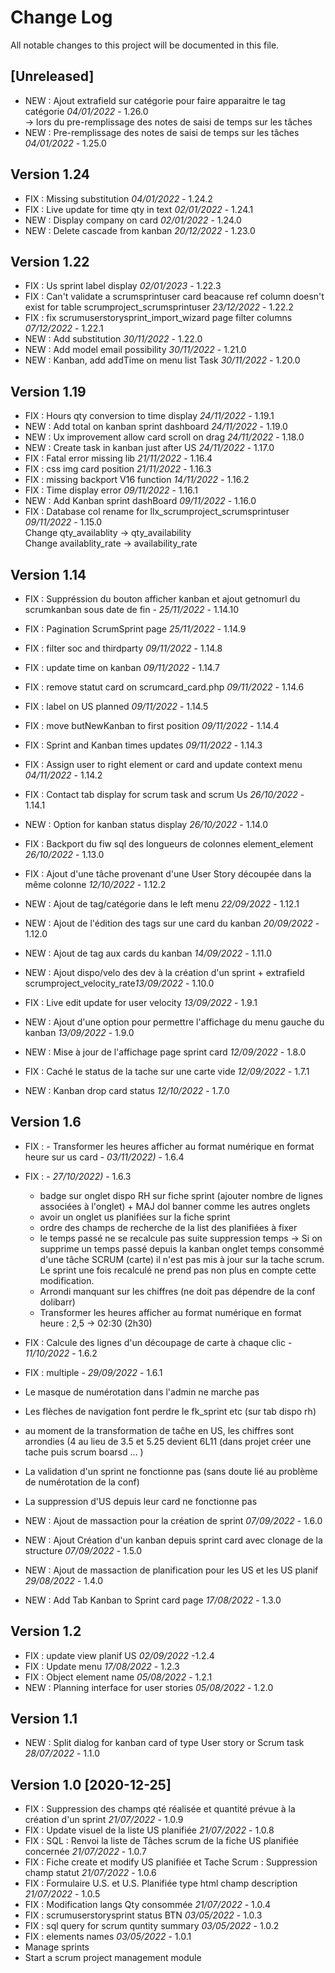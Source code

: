 # Change Log
All notable changes to this project will be documented in this file.

## [Unreleased]

- NEW : Ajout extrafield sur catégorie pour faire apparaitre le tag catégorie *04/01/2022* - 1.26.0  
  -> lors du pre-remplissage des notes de saisi de temps sur les tâches   
- NEW : Pre-remplissage des notes de saisi de temps sur les tâches *04/01/2022* - 1.25.0

## Version 1.24

- FIX : Missing substitution *04/01/2022* - 1.24.2
- FIX : Live update for time qty in text *02/01/2022* - 1.24.1
- NEW : Display company on card *02/01/2022* - 1.24.0
- NEW : Delete cascade from kanban *20/12/2022* - 1.23.0

## Version 1.22

- FIX : Us sprint label display *02/01/2023* - 1.22.3
- FIX : Can't validate a scrumsprintuser card beacause ref column doesn't exist for table scrumproject_scrumsprintuser *23/12/2022* - 1.22.2
- FIX : fix scrumuserstorysprint_import_wizard page filter columns *07/12/2022* - 1.22.1
- NEW : Add substitution *30/11/2022* - 1.22.0
- NEW : Add model email possibility *30/11/2022* - 1.21.0
- NEW : Kanban, add addTime on menu list Task *30/11/2022* - 1.20.0

## Version 1.19

- FIX : Hours qty conversion to time display  *24/11/2022* - 1.19.1
- NEW : Add total on kanban sprint dashboard  *24/11/2022* - 1.19.0
- NEW : Ux improvement allow card scroll on drag  *24/11/2022* - 1.18.0
- NEW : Create task in kanban just after US *24/11/2022* - 1.17.0
- FIX : Fatal error missing lib *21/11/2022* - 1.16.4
- FIX : css img card position *21/11/2022* - 1.16.3
- FIX : missing backport V16 function  *14/11/2022* - 1.16.2
- FIX : Time display error  *09/11/2022* - 1.16.1
- NEW : Add Kanban sprint dashBoard *09/11/2022* - 1.16.0
- FIX : Database col rename for llx_scrumproject_scrumsprintuser *09/11/2022* - 1.15.0  
  Change qty_availablity -> qty_availability  
  Change availablity_rate -> availability_rate 

## Version 1.14

- FIX : Suppréssion du bouton afficher kanban et ajout getnomurl du scrumkanban sous date de fin - *25/11/2022* - 1.14.10
- FIX : Pagination ScrumSprint page *25/11/2022* - 1.14.9
- FIX : filter soc and thirdparty *09/11/2022* - 1.14.8
- FIX : update time on kanban  *09/11/2022* - 1.14.7
- FIX : remove statut card on scrumcard_card.php *09/11/2022* - 1.14.6
- FIX : label on US planned *09/11/2022* - 1.14.5
- FIX : move butNewKanban to first position *09/11/2022* - 1.14.4
- FIX : Sprint and Kanban times updates *09/11/2022* - 1.14.3
- FIX : Assign user to right element or card and update context menu *04/11/2022* - 1.14.2

- FIX : Contact tab display for scrum task and scrum Us *26/10/2022* - 1.14.1
- NEW : Option for kanban status display *26/10/2022* - 1.14.0
- FIX : Backport du fiw sql des longueurs de colonnes element_element *26/10/2022* - 1.13.0
- FIX : Ajout d'une tâche provenant d'une User Story découpée dans la même colonne *12/10/2022* - 1.12.2
- NEW : Ajout de tag/catégorie dans le left menu *22/09/2022* - 1.12.1
- NEW : Ajout de l'édition des tags sur une card du kanban *20/09/2022* - 1.12.0
- NEW : Ajout de tag aux cards du kanban *14/09/2022* - 1.11.0
- NEW : Ajout dispo/velo des dev à la création d'un sprint + extrafield scrumproject_velocity_rate*13/09/2022* - 1.10.0 
- FIX : Live edit update for user velocity *13/09/2022* - 1.9.1
- NEW : Ajout d'une option pour permettre l'affichage du menu gauche du kanban *13/09/2022* - 1.9.0
- NEW : Mise à jour de l'affichage page sprint card *12/09/2022* - 1.8.0
- FIX : Caché le status de la tache sur une carte vide *12/09/2022* - 1.7.1
- NEW : Kanban drop card status *12/10/2022* - 1.7.0

## Version 1.6

 - FIX : - Transformer les heures afficher au format numérique en format heure sur us card - *03/11/2022)* - 1.6.4  
 - FIX :  - *27/10/2022)* - 1.6.3 
     - badge sur onglet dispo RH sur fiche sprint (ajouter nombre de lignes associées à l'onglet) + MAJ dol banner comme les autres onglets
     - avoir un onglet us planifiées sur la fiche sprint
     - ordre des champs de recherche de la list des planifiées à fixer
     - le temps passé ne se recalcule pas suite suppression temps  -> Si on supprime un temps passé depuis la kanban onglet temps consommé d'une tâche SCRUM (carte) il n'est pas mis à jour sur la tache scrum. Le sprint une fois recalculé ne prend pas non plus en compte cette modification.
     - Arrondi manquant sur les chiffres (ne doit pas dépendre de la conf dolibarr)
     - Transformer les heures afficher au format numérique en format heure : 2,5 -> 02:30 (2h30)
   
 - FIX : Calcule des lignes d'un découpage de carte à chaque clic - *11/10/2022* - 1.6.2
 - FIX : multiple - *29/09/2022* - 1.6.1
 - Le masque de numérotation dans l'admin ne marche pas
 - Les flèches de navigation font perdre le fk_sprint etc                                     (sur tab dispo rh)
 - au moment de la transformation de taĉhe en US, les chiffres sont arrondies (4 au lieu de 3.5 et 5.25 devient 6L11                                                                                (dans projet créer une tache puis scrum boarsd … )
 - La validation d'un sprint ne fonctionne pas (sans doute lié au problème de numérotation de la conf)
 - La suppression d'US depuis leur card ne fonctionne pas

- NEW : Ajout de massaction pour la création de sprint *07/09/2022* - 1.6.0
- NEW : Ajout Création d'un kanban depuis sprint card avec clonage de la structure *07/09/2022* - 1.5.0
- NEW : Ajout de massaction de planification pour les US et les US planif *29/08/2022* - 1.4.0
- NEW : Add Tab Kanban to Sprint card page *17/08/2022* - 1.3.0

## Version 1.2

- FIX : update view planif US *02/09/2022* -1.2.4
- FIX : Update menu *17/08/2022* - 1.2.3
- FIX : Object element name *05/08/2022* - 1.2.1
- NEW : Planning interface for user stories *05/08/2022* - 1.2.0

## Version 1.1

- NEW : Split dialog for kanban card of type User story or Scrum task *28/07/2022* - 1.1.0

## Version 1.0 [2020-12-25]

- FIX : Suppression des champs qté réalisée et quantité prévue à la création d'un sprint *21/07/2022* - 1.0.9
- FIX : Update visuel de la liste US planifiée *21/07/2022* - 1.0.8
- FIX : SQL : Renvoi la liste de Tâches scrum de la fiche US planifiée concernée *21/07/2022* - 1.0.7
- FIX : Fiche create et modify US planifiée et Tache Scrum : Suppression champ statut *21/07/2022* - 1.0.6
- FIX : Formulaire U.S. et U.S. Planifiée type html champ description *21/07/2022* - 1.0.5
- FIX : Modification langs Qty consommée *21/07/2022* - 1.0.4
- FIX : scrumuserstorysprint status BTN  *03/05/2022* - 1.0.3
- FIX : sql query for scrum quntity summary  *03/05/2022* - 1.0.2
- FIX : elements names *03/05/2022* - 1.0.1
- Manage sprints
- Start a scrum project management module
